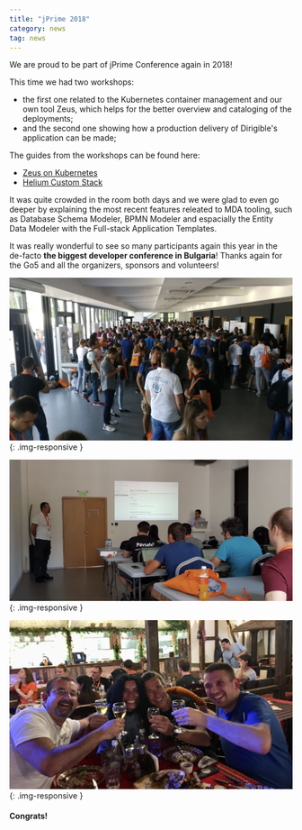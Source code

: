 ```yaml
---
title: "jPrime 2018"
category: news
tag: news
---
```


We are proud to be part of jPrime Conference again in 2018!

This time we had two workshops:

* the first one related to the Kubernetes container management and our own tool Zeus, which helps for the better overview and cataloging of the deployments; 
* and the second one showing how a production delivery of Dirigible's application can be made;

The guides from the workshops can be found here:

* [Zeus on Kubernetes](http://www.dirigible.io/samples/tutorial_zeus_on_kubernetes_minikube.html)
* [Helium Custom Stack](http://www.dirigible.io/samples/tutorial_helium_custom_stack.html)

It was quite crowded in the room both days and we were glad to even go deeper by explaining the most recent features releated to MDA tooling, such as Database Schema Modeler, BPMN Modeler and espacially the Entity Data Modeler with the Full-stack Application Templates.

It was really wonderful to see so many participants again this year in the de-facto **the biggest developer conference in Bulgaria**! Thanks again for the Go5 and all the organizers, sponsors and volunteers!


![Conference](/img/posts/20180531/jprime_1.png){: .img-responsive }

![Zeus](/img/posts/20180531/jprime_2.png){: .img-responsive }

![Speakers Dinner](/img/posts/20180531/jprime_3.png){: .img-responsive }

#### Congrats!
